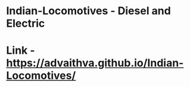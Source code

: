 # Indian-Locomotives - Diesel and Electric   
# Link - https://advaithva.github.io/Indian-Locomotives/     

